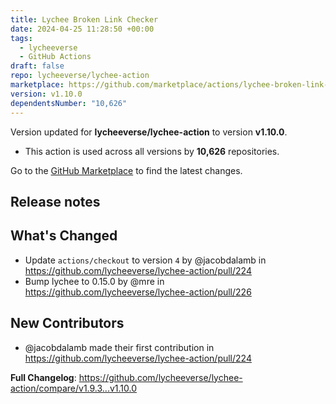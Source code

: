 ```yaml
---
title: Lychee Broken Link Checker
date: 2024-04-25 11:28:50 +00:00
tags:
  - lycheeverse
  - GitHub Actions
draft: false
repo: lycheeverse/lychee-action
marketplace: https://github.com/marketplace/actions/lychee-broken-link-checker
version: v1.10.0
dependentsNumber: "10,626"
---
```



Version updated for **lycheeverse/lychee-action** to version **v1.10.0**.
- This action is used across all versions by **10,626** repositories.

Go to the [GitHub Marketplace](https://github.com/marketplace/actions/lychee-broken-link-checker) to find the latest changes.

## Release notes

## What's Changed
* Update `actions/checkout` to version `4` by @jacobdalamb in https://github.com/lycheeverse/lychee-action/pull/224
* Bump lychee to 0.15.0 by @mre in https://github.com/lycheeverse/lychee-action/pull/226

## New Contributors
* @jacobdalamb made their first contribution in https://github.com/lycheeverse/lychee-action/pull/224

**Full Changelog**: https://github.com/lycheeverse/lychee-action/compare/v1.9.3...v1.10.0
